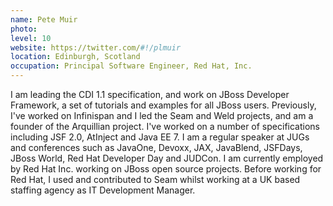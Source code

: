```yaml
---
name: Pete Muir
photo:
level: 10
website: https://twitter.com/#!/plmuir
location: Edinburgh, Scotland
occupation: Principal Software Engineer, Red Hat, Inc.
---
```

I am leading the CDI 1.1 specification, and work on JBoss Developer Framework, a
set of tutorials and examples for all JBoss users. Previously, I've worked on
Infinispan and I led the Seam and Weld projects, and am a founder of the
Arquillian project. I've worked on a number of specifications including JSF 2.0,
AtInject and Java EE 7. I am a regular speaker at JUGs and conferences such as
JavaOne, Devoxx, JAX, JavaBlend, JSFDays, JBoss World, Red Hat Developer Day and
JUDCon.
I am currently employed by Red Hat Inc. working on JBoss open source projects.
Before working for Red Hat, I used and contributed to Seam whilst working at a
UK based staffing agency as IT Development Manager.
